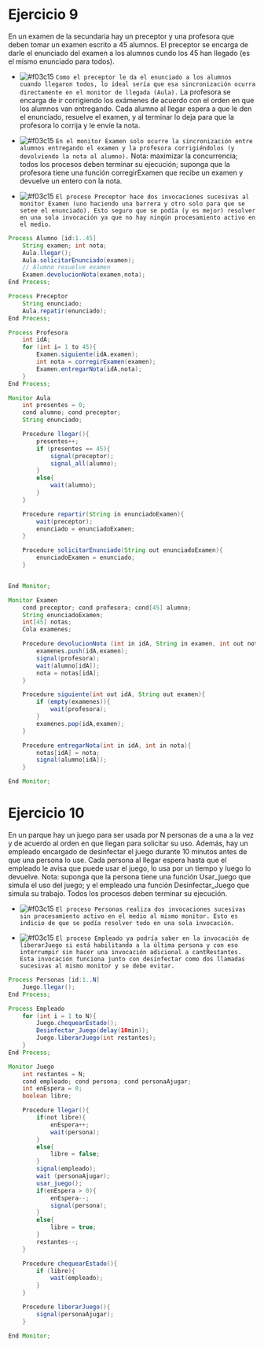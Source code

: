 # Ejercicio 9
En un examen de la secundaria hay un preceptor y una profesora que deben tomar un examen 
escrito a 45 alumnos. El preceptor se encarga de darle el enunciado del examen a los alumnos 
cundo los 45 han llegado (es el mismo enunciado para todos). 
- ![#f03c15](https://placehold.co/15x15/f03c15/f03c15.png) `Como el preceptor le da el enunciado a los alumnos cuando llegaron todos, lo ideal sería que esa sincronización ocurra directamente en el monitor de llegada (Aula).`
La profesora se encarga de ir corrigiendo los exámenes de acuerdo con el orden en que los alumnos van entregando. Cada  alumno al llegar espera a que le den el enunciado, resuelve el examen, y al terminar lo deja para que la profesora lo corrija y le envíe la nota.
- ![#f03c15](https://placehold.co/15x15/f03c15/f03c15.png) `En el monitor Examen solo ocurre la sincronización entre alumnos entregando el examen y la profesora corrigiéndolos (y devolviendo la nota al alumno).`
Nota: maximizar la concurrencia; todos los procesos deben terminar su ejecución; suponga que la profesora tiene una función corregirExamen que recibe un examen y devuelve un entero con la nota. 


- ![#f03c15](https://placehold.co/15x15/f03c15/f03c15.png) `El proceso Preceptor hace dos invocaciones sucesivas al monitor Examen (uno haciendo una barrera y otro solo para que se setee el enunciado). Esto seguro que se podía (y es mejor) resolver en una sola invocación ya que no hay ningún procesamiento activo en el medio.`
```java
Process Alumno [id:1..45]
    String examen; int nota;
    Aula.llegar();
    Aula.solicitarEnunciado(examen);
    // Alumno resuelve examen
    Examen.devolucionNota(examen,nota);
End Process;

Process Preceptor
    String enunciado;
    Aula.repatir(enunciado);
End Process;

Process Profesora
    int idA;
    for (int i= 1 to 45){
        Examen.siguiente(idA,examen);
        int nota = corregirExamen(examen);
        Examen.entregarNota(idA,nota);
    }
End Process;

Monitor Aula
    int presentes = 0;
    cond alumno; cond preceptor;
    String enunciado;

    Procedure llegar(){
        presentes++;
        if (presentes == 45){
            signal(preceptor);
            signal_all(alumno);
        }
        else{
            wait(alumno);
        }
    }

    Procedure repartir(String in enunciadoExamen){
        wait(preceptor);
        enunciado = enunciadoExamen;
    }

    Procedure solicitarEnunciado(String out enunciadoExamen){
        enunciadoExamen = enunciado;
    }


End Monitor;

Monitor Examen
    cond preceptor; cond profesora; cond[45] alumno;
    String enunciadoExamen;
    int[45] notas;
    Cola examenes;

    Procedure devolucionNota (int in idA, String in examen, int out nota){
        examenes.push(idA,examen);
        signal(profesora);
        wait(alumno[idA]);
        nota = notas[idA];
    }

    Procedure siguiente(int out idA, String out examen){
        if (empty(examenes)){
            wait(profesora);
        }
        examenes.pop(idA,examen);
    }

    Procedure entregarNota(int in idA, int in nota){
        notas[idA] = nota;
        signal(alumno[idA]);
    }

End Monitor;
```

# Ejercicio 10
En un parque hay un juego para ser usada por N personas de a una a la vez y de acuerdo al 
orden en que llegan para solicitar su uso. Además, hay un empleado encargado de desinfectar el 
juego durante 10 minutos antes de que una persona lo use. Cada persona al llegar espera hasta 
que el empleado le avisa que puede usar el juego, lo usa por un tiempo y luego lo devuelve. 
Nota: suponga que la persona tiene una función Usar_juego que simula el uso del juego; y el 
empleado una función Desinfectar_Juego que simula su trabajo. Todos los procesos deben 
terminar su ejecución.

- ![#f03c15](https://placehold.co/15x15/f03c15/f03c15.png) `El proceso Personas realiza dos invocaciones sucesivas sin procesamiento activo en el medio al mismo monitor. Esto es indicio de que se podía resolver todo en una sola invocación.`

- ![#f03c15](https://placehold.co/15x15/f03c15/f03c15.png) `El proceso Empleado ya podría saber en la invocación de liberarJuego si está habilitando a la última persona y con eso interrumpir sin hacer una invocación adicional a cantRestantes. Esta invocación funciona junto con desinfectar como dos llamadas sucesivas al mismo monitor y se debe evitar.`
```java
Process Personas [id:1..N]
    Juego.llegar();
End Process;

Process Empleado
    for (int i = 1 to N){
        Juego.chequearEstado();
        Desinfectar_Juego(delay(10min));
        Juego.liberarJuego(int restantes);
    }
End Process;

Monitor Juego
    int restantes = N;
    cond empleado; cond persona; cond personaAjugar;
    int enEspera = 0;
    boolean libre;

    Procedure llegar(){
        if(not libre){
            enEspera++;
            wait(persona);
        }
        else{
            libre = false;
        }
        signal(empleado);
        wait (personaAjugar);
        usar_juego();
        if(enEspera > 0){
            enEspera--;
            signal(persona);
        }
        else{
            libre = true;
        }
        restantes--;
    }

    Procedure chequearEstado(){
        if (libre){
            wait(empleado);
        }
    }

    Procedure liberarJuego(){
        signal(personaAjugar);
    }

End Monitor;
```